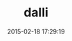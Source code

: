---
layout: post
title:  "dalli"
repo:   "mperham/dalli"
date:   2015-02-18 17:29:19
gemurl: http://github.com/mperham/dalli
---
